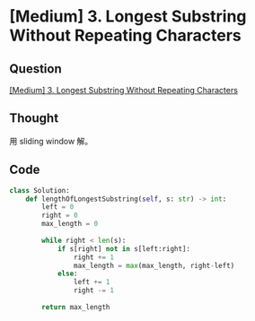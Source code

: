 # [Medium] 3. Longest Substring Without Repeating Characters

## Question

[[Medium] 3. Longest Substring Without Repeating Characters](https://leetcode.com/problems/longest-substring-without-repeating-characters/)

## Thought

用 sliding window 解。

## Code

```python
class Solution:
    def lengthOfLongestSubstring(self, s: str) -> int:
        left = 0
        right = 0
        max_length = 0
        
        while right < len(s):
            if s[right] not in s[left:right]:
                right += 1
                max_length = max(max_length, right-left)
            else:
                left += 1
                right -= 1
        
        return max_length
```
